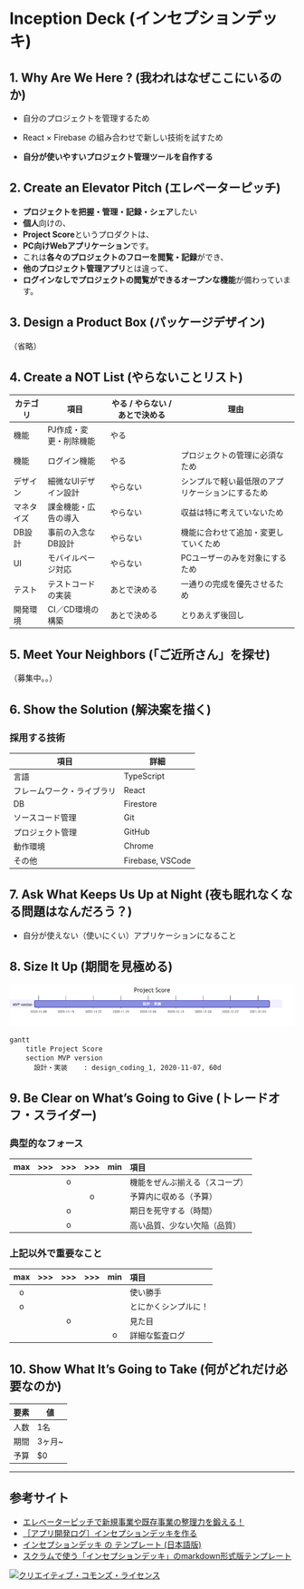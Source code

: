 # Inception Deck (インセプションデッキ)

## 1. Why Are We Here ? (我われはなぜここにいるのか)

- 自分のプロジェクトを管理するため
- React × Firebase の組み合わせで新しい技術を試すため

- **自分が使いやすいプロジェクト管理ツールを自作する**

## 2. Create an Elevator Pitch (エレベーターピッチ)

- **プロジェクトを把握・管理・記録・シェア**したい
- **個人**向けの、
- **Project Score**というプロダクトは、
- **PC向けWebアプリケーション**です。
- これは**各々のプロジェクトのフローを閲覧・記録**ができ、
- **他のプロジェクト管理アプリ**とは違って、
- **ログインなしでプロジェクトの閲覧ができるオープンな機能**が備わっています。

## 3. Design a Product Box (パッケージデザイン)

（省略）

## 4. Create a NOT List (やらないことリスト)

| カテゴリ   | 項目                   | やる / やらない / あとで決める | 理由                                             |
| ---------- | ---------------------- | ------------------------------ | ------------------------------------------------ |
| 機能       | PJ作成・変更・削除機能 | やる                           |                                                  |
| 機能       | ログイン機能           | やる                           | プロジェクトの管理に必須なため                   |
| デザイン   | 細微なUIデザイン設計   | やらない                       | シンプルで軽い最低限のアプリケーションにするため |
| マネタイズ | 課金機能・広告の導入   | やらない                       | 収益は特に考えていないため                       |
| DB設計     | 事前の入念なDB設計     | やらない                       | 機能に合わせて追加・変更していくため             |
| UI         | モバイルページ対応     | やらない                       | PCユーザーのみを対象にするため                   |
| テスト     | テストコードの実装     | あとで決める                   | 一通りの完成を優先させるため                     |
| 開発環境   | CI／CD環境の構築       | あとで決める                   | とりあえず後回し                                 |

## 5. Meet Your Neighbors (「ご近所さん」を探せ)

（募集中。。）

## 6. Show the Solution (解決案を描く)

### 採用する技術

| 項目                       | 詳細             |
| -------------------------- | ---------------- |
| 言語                       | TypeScript       |
| フレームワーク・ライブラリ | React            |
| DB                         | Firestore        |
| ソースコード管理           | Git              |
| プロジェクト管理           | GitHub           |
| 動作環境                   | Chrome           |
| その他                     | Firebase, VSCode |

## 7. Ask What Keeps Us Up at Night (夜も眠れなくなる問題はなんだろう？)

- 自分が使えない（使いにくい）アプリケーションになること

## 8. Size It Up (期間を見極める)

![marmaid_gantt](./mermaid-diagram-20210112204419.png)

```mermaid
gantt
    title Project Score
    section MVP version
      設計・実装    : design_coding_1, 2020-11-07, 60d
```

## 9. Be Clear on What’s Going to Give (トレードオフ・スライダー)

### 典型的なフォース

|  max  |  >>>  |  >>>  |  >>>  |  min  | 項目                           |
| :---: | :---: | :---: | :---: | :---: | :----------------------------- |
|       |       |   o   |       |       | 機能をぜんぶ揃える（スコープ） |
|       |       |       |   o   |       | 予算内に収める（予算）         |
|       |       |   o   |       |       | 期日を死守する（時間）         |
|       |       |   o   |       |       | 高い品質、少ない欠陥（品質）   |

### 上記以外で重要なこと

|  max  |  >>>  |  >>>  |  >>>  |  min  | 項目                 |
| :---: | :---: | :---: | :---: | :---: | :------------------- |
|   o   |       |       |       |       | 使い勝手             |
|   o   |       |       |       |       | とにかくシンプルに！ |
|       |       |   o   |       |       | 見た目               |
|       |       |       |       |   o   | 詳細な監査ログ       |

## 10. Show What It’s Going to Take (何がどれだけ必要なのか)

| 要素 | 値     |
| ---- | ------ |
| 人数 | 1名    |
| 期間 | 3ヶ月~ |
| 予算 | $0     |

---

## 参考サイト

- [エレベーターピッチで新規事業や既存事業の整理力を鍛える！](https://theturningpoint.info/elevator-pitch/)
- [［アプリ開発ログ］インセプションデッキを作る](https://note.com/tonarinotororo/n/nc73596c8cb86)
- [インセプションデッキ の テンプレート (日本語版)](https://github.com/agile-samurai-ja/support/tree/master/blank-inception-deck)
- [スクラムで使う「インセプションデッキ」のmarkdown形式版テンプレート](https://qiita.com/bremen/items/ed491246ed83630bc84d)


[![クリエイティブ・コモンズ・ライセンス](https://i.creativecommons.org/l/by/4.0/88x31.png)](http://creativecommons.org/licenses/by/4.0/)
